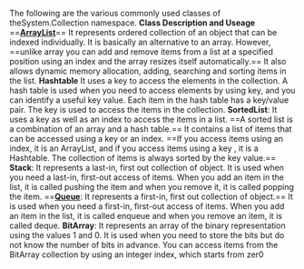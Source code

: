 The following are the various commonly used classes of theSystem.Collection namespace. 
**Class Description and Useage**
==**<u>ArrayList</u>**== It represents ordered collection of an object that can be indexed individually. It is basically an alternative to an array. However, ==unlike array you can add and remove items from a list at a specified position using an index and the array resizes itself automatically.== It also allows dynamic memory allocation, adding, searching and sorting items in the list.
**Hashtable** It uses a key to access the elements in the collection.
A hash table is used when you need to access elements by using key, and you can identify a useful key value. Each item in the hash table has a key/value pair. The key is used to access the items in the collection.
**SortedList**: It uses a key as well as an index to access the items in a list.
==A sorted list is a combination of an array and a hash table.== It contains a list of items that can be accessed using a key or an index. ==If you access items using an index, it is an ArrayList, and if you access items using a key , it is a Hashtable. The collection of items is always sorted by the key value.==
**Stack**: It represents a last-in, first out collection of object. It is used when you need a last-in, first-out access of items. When you add an item in the list, it is called pushing the item and when you remove it, it is called popping the item.
==**<u>Queue</u>**: It represents a first-in, first out collection of object.== It is used when you need a first-in, first-out access of items. When you add an item in the list, it is called enqueue and when you remove an item, it is called deque.
**BitArray**: It represents an array of the binary representation using the values 1 and 0. It is used when you need to store the bits but do not know the number of bits in advance. You can access items from the BitArray collection by using an integer index, which starts from zer0